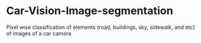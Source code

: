 # Car-Vision-Image-segmentation
Pixel wise classification of elements (road, buildings, sky, sidewalk, and etc) of images of a car camera
